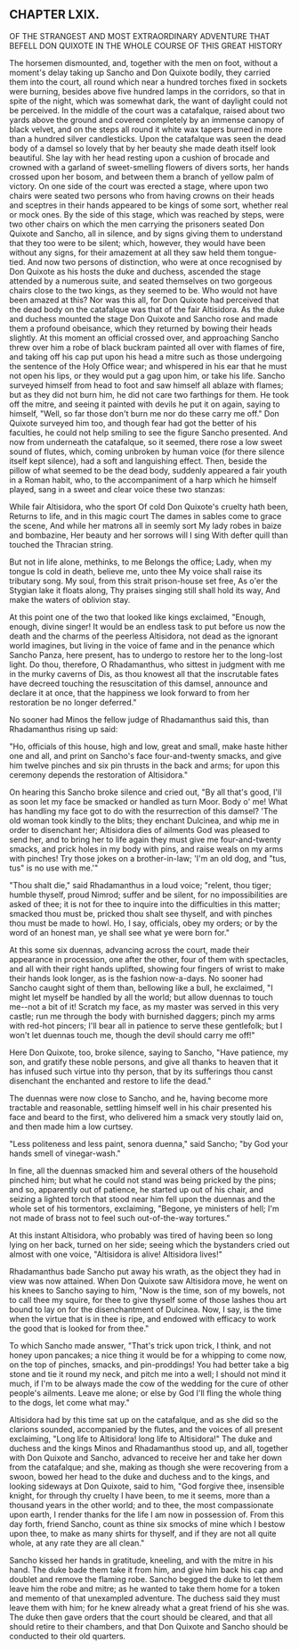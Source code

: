 ## CHAPTER LXIX.

OF THE STRANGEST AND MOST EXTRAORDINARY ADVENTURE THAT BEFELL DON QUIXOTE
IN THE WHOLE COURSE OF THIS GREAT HISTORY


The horsemen dismounted, and, together with the men on foot, without a
moment's delay taking up Sancho and Don Quixote bodily, they carried them
into the court, all round which near a hundred torches fixed in sockets
were burning, besides above five hundred lamps in the corridors, so that
in spite of the night, which was somewhat dark, the want of daylight
could not be perceived. In the middle of the court was a catafalque,
raised about two yards above the ground and covered completely by an
immense canopy of black velvet, and on the steps all round it white wax
tapers burned in more than a hundred silver candlesticks. Upon the
catafalque was seen the dead body of a damsel so lovely that by her
beauty she made death itself look beautiful. She lay with her head
resting upon a cushion of brocade and crowned with a garland of
sweet-smelling flowers of divers sorts, her hands crossed upon her bosom,
and between them a branch of yellow palm of victory. On one side of the
court was erected a stage, where upon two chairs were seated two persons
who from having crowns on their heads and sceptres in their hands
appeared to be kings of some sort, whether real or mock ones. By the side
of this stage, which was reached by steps, were two other chairs on which
the men carrying the prisoners seated Don Quixote and Sancho, all in
silence, and by signs giving them to understand that they too were to be
silent; which, however, they would have been without any signs, for their
amazement at all they saw held them tongue-tied. And now two persons of
distinction, who were at once recognised by Don Quixote as his hosts the
duke and duchess, ascended the stage attended by a numerous suite, and
seated themselves on two gorgeous chairs close to the two kings, as they
seemed to be. Who would not have been amazed at this? Nor was this all,
for Don Quixote had perceived that the dead body on the catafalque was
that of the fair Altisidora. As the duke and duchess mounted the stage
Don Quixote and Sancho rose and made them a profound obeisance, which
they returned by bowing their heads slightly. At this moment an official
crossed over, and approaching Sancho threw over him a robe of black
buckram painted all over with flames of fire, and taking off his cap put
upon his head a mitre such as those undergoing the sentence of the Holy
Office wear; and whispered in his ear that he must not open his lips, or
they would put a gag upon him, or take his life. Sancho surveyed himself
from head to foot and saw himself all ablaze with flames; but as they did
not burn him, he did not care two farthings for them. He took off the
mitre, and seeing it painted with devils he put it on again, saying to
himself, "Well, so far those don't burn me nor do these carry me off."
Don Quixote surveyed him too, and though fear had got the better of his
faculties, he could not help smiling to see the figure Sancho presented.
And now from underneath the catafalque, so it seemed, there rose a low
sweet sound of flutes, which, coming unbroken by human voice (for there
silence itself kept silence), had a soft and languishing effect. Then,
beside the pillow of what seemed to be the dead body, suddenly appeared a
fair youth in a Roman habit, who, to the accompaniment of a harp which he
himself played, sang in a sweet and clear voice these two stanzas:

While fair Altisidora, who the sport
  Of cold Don Quixote's cruelty hath been,
Returns to life, and in this magic court
  The dames in sables come to grace the scene,
And while her matrons all in seemly sort
  My lady robes in baize and bombazine,
Her beauty and her sorrows will I sing
With defter quill than touched the Thracian string.

But not in life alone, methinks, to me
  Belongs the office; Lady, when my tongue
Is cold in death, believe me, unto thee
  My voice shall raise its tributary song.
My soul, from this strait prison-house set free,
  As o'er the Stygian lake it floats along,
Thy praises singing still shall hold its way,
And make the waters of oblivion stay.

At this point one of the two that looked like kings exclaimed, "Enough,
enough, divine singer! It would be an endless task to put before us now
the death and the charms of the peerless Altisidora, not dead as the
ignorant world imagines, but living in the voice of fame and in the
penance which Sancho Panza, here present, has to undergo to restore her
to the long-lost light. Do thou, therefore, O Rhadamanthus, who sittest
in judgment with me in the murky caverns of Dis, as thou knowest all that
the inscrutable fates have decreed touching the resuscitation of this
damsel, announce and declare it at once, that the happiness we look
forward to from her restoration be no longer deferred."

No sooner had Minos the fellow judge of Rhadamanthus said this, than
Rhadamanthus rising up said:

"Ho, officials of this house, high and low, great and small, make haste
hither one and all, and print on Sancho's face four-and-twenty smacks,
and give him twelve pinches and six pin thrusts in the back and arms; for
upon this ceremony depends the restoration of Altisidora."

On hearing this Sancho broke silence and cried out, "By all that's good,
I'll as soon let my face be smacked or handled as turn Moor. Body o' me!
What has handling my face got to do with the resurrection of this damsel?
'The old woman took kindly to the blits; they enchant Dulcinea, and whip
me in order to disenchant her; Altisidora dies of ailments God was
pleased to send her, and to bring her to life again they must give me
four-and-twenty smacks, and prick holes in my body with pins, and raise
weals on my arms with pinches! Try those jokes on a brother-in-law; 'I'm
an old dog, and "tus, tus" is no use with me.'"

"Thou shalt die," said Rhadamanthus in a loud voice; "relent, thou tiger;
humble thyself, proud Nimrod; suffer and be silent, for no
impossibilities are asked of thee; it is not for thee to inquire into the
difficulties in this matter; smacked thou must be, pricked thou shalt see
thyself, and with pinches thou must be made to howl. Ho, I say,
officials, obey my orders; or by the word of an honest man, ye shall see
what ye were born for."

At this some six duennas, advancing across the court, made their
appearance in procession, one after the other, four of them with
spectacles, and all with their right hands uplifted, showing four fingers
of wrist to make their hands look longer, as is the fashion now-a-days.
No sooner had Sancho caught sight of them than, bellowing like a bull, he
exclaimed, "I might let myself be handled by all the world; but allow
duennas to touch me--not a bit of it! Scratch my face, as my master was
served in this very castle; run me through the body with burnished
daggers; pinch my arms with red-hot pincers; I'll bear all in patience to
serve these gentlefolk; but I won't let duennas touch me, though the
devil should carry me off!"

Here Don Quixote, too, broke silence, saying to Sancho, "Have patience,
my son, and gratify these noble persons, and give all thanks to heaven
that it has infused such virtue into thy person, that by its sufferings
thou canst disenchant the enchanted and restore to life the dead."

The duennas were now close to Sancho, and he, having become more
tractable and reasonable, settling himself well in his chair presented
his face and beard to the first, who delivered him a smack very stoutly
laid on, and then made him a low curtsey.

"Less politeness and less paint, senora duenna," said Sancho; "by God
your hands smell of vinegar-wash."

In fine, all the duennas smacked him and several others of the household
pinched him; but what he could not stand was being pricked by the pins;
and so, apparently out of patience, he started up out of his chair, and
seizing a lighted torch that stood near him fell upon the duennas and the
whole set of his tormentors, exclaiming, "Begone, ye ministers of hell;
I'm not made of brass not to feel such out-of-the-way tortures."

At this instant Altisidora, who probably was tired of having been so long
lying on her back, turned on her side; seeing which the bystanders cried
out almost with one voice, "Altisidora is alive! Altisidora lives!"

Rhadamanthus bade Sancho put away his wrath, as the object they had in
view was now attained. When Don Quixote saw Altisidora move, he went on
his knees to Sancho saying to him, "Now is the time, son of my bowels,
not to call thee my squire, for thee to give thyself some of those lashes
thou art bound to lay on for the disenchantment of Dulcinea. Now, I say,
is the time when the virtue that is in thee is ripe, and endowed with
efficacy to work the good that is looked for from thee."

To which Sancho made answer, "That's trick upon trick, I think, and not
honey upon pancakes; a nice thing it would be for a whipping to come now,
on the top of pinches, smacks, and pin-proddings! You had better take a
big stone and tie it round my neck, and pitch me into a well; I should
not mind it much, if I'm to be always made the cow of the wedding for the
cure of other people's ailments. Leave me alone; or else by God I'll
fling the whole thing to the dogs, let come what may."

Altisidora had by this time sat up on the catafalque, and as she did so
the clarions sounded, accompanied by the flutes, and the voices of all
present exclaiming, "Long life to Altisidora! long life to Altisidora!"
The duke and duchess and the kings Minos and Rhadamanthus stood up, and
all, together with Don Quixote and Sancho, advanced to receive her and
take her down from the catafalque; and she, making as though she were
recovering from a swoon, bowed her head to the duke and duchess and to
the kings, and looking sideways at Don Quixote, said to him, "God forgive
thee, insensible knight, for through thy cruelty I have been, to me it
seems, more than a thousand years in the other world; and to thee, the
most compassionate upon earth, I render thanks for the life I am now in
possession of. From this day forth, friend Sancho, count as thine six
smocks of mine which I bestow upon thee, to make as many shirts for
thyself, and if they are not all quite whole, at any rate they are all
clean."

Sancho kissed her hands in gratitude, kneeling, and with the mitre in his
hand. The duke bade them take it from him, and give him back his cap and
doublet and remove the flaming robe. Sancho begged the duke to let them
leave him the robe and mitre; as he wanted to take them home for a token
and memento of that unexampled adventure. The duchess said they must
leave them with him; for he knew already what a great friend of his she
was. The duke then gave orders that the court should be cleared, and that
all should retire to their chambers, and that Don Quixote and Sancho
should be conducted to their old quarters.




